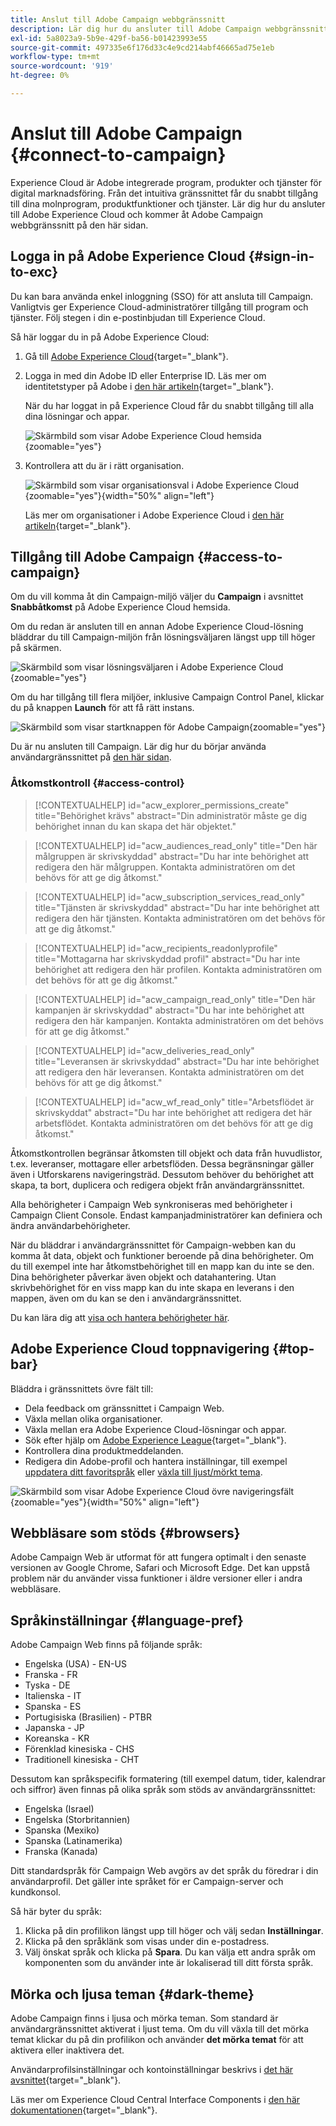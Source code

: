 ```yaml
---
title: Anslut till Adobe Campaign webbgränssnitt
description: Lär dig hur du ansluter till Adobe Campaign webbgränssnitt
exl-id: 5a8023a9-5b9e-429f-ba56-b01423993e55
source-git-commit: 497335e6f176d33c4e9cd214abf46665ad75e1eb
workflow-type: tm+mt
source-wordcount: '919'
ht-degree: 0%

---
```


# Anslut till Adobe Campaign {#connect-to-campaign}

Experience Cloud är Adobe integrerade program, produkter och tjänster för digital marknadsföring. Från det intuitiva gränssnittet får du snabbt tillgång till dina molnprogram, produktfunktioner och tjänster. Lär dig hur du ansluter till Adobe Experience Cloud och kommer åt Adobe Campaign webbgränssnitt på den här sidan.

## Logga in på Adobe Experience Cloud {#sign-in-to-exc}

Du kan bara använda enkel inloggning (SSO) för att ansluta till Campaign. Vanligtvis ger Experience Cloud-administratörer tillgång till program och tjänster. Följ stegen i din e-postinbjudan till Experience Cloud.

Så här loggar du in på Adobe Experience Cloud:

1. Gå till [Adobe Experience Cloud](https://experience.adobe.com/){target="_blank"}.

1. Logga in med din Adobe ID eller Enterprise ID. Läs mer om identitetstyper på Adobe i [den här artikeln](https://helpx.adobe.com/se/enterprise/using/identity.html){target="_blank"}.

   När du har loggat in på Experience Cloud får du snabbt tillgång till alla dina lösningar och appar.

   ![Skärmbild som visar Adobe Experience Cloud hemsida](assets/exc-home.png){zoomable="yes"}

1. Kontrollera att du är i rätt organisation.

   ![Skärmbild som visar organisationsval i Adobe Experience Cloud](assets/exc-orgs.png){zoomable="yes"}{width="50%" align="left"}

   Läs mer om organisationer i Adobe Experience Cloud i [den här artikeln](https://experienceleague.adobe.com/docs/core-services/interface/administration/organizations.html?lang=sv){target="_blank"}.

## Tillgång till Adobe Campaign {#access-to-campaign}

Om du vill komma åt din Campaign-miljö väljer du **Campaign** i avsnittet **Snabbåtkomst** på Adobe Experience Cloud hemsida.

Om du redan är ansluten till en annan Adobe Experience Cloud-lösning bläddrar du till Campaign-miljön från lösningsväljaren längst upp till höger på skärmen.

![Skärmbild som visar lösningsväljaren i Adobe Experience Cloud](assets/solution-switcher.png){zoomable="yes"}

Om du har tillgång till flera miljöer, inklusive Campaign Control Panel, klickar du på knappen **Launch** för att få rätt instans.

![Skärmbild som visar startknappen för Adobe Campaign](assets/launch-campaign.png){zoomable="yes"}

Du är nu ansluten till Campaign. Lär dig hur du börjar använda användargränssnittet på [den här sidan](user-interface.md).

### Åtkomstkontroll {#access-control}

>[!CONTEXTUALHELP]
>id="acw_explorer_permissions_create"
>title="Behörighet krävs"
>abstract="Din administratör måste ge dig behörighet innan du kan skapa det här objektet."

>[!CONTEXTUALHELP]
>id="acw_audiences_read_only"
>title="Den här målgruppen är skrivskyddad"
>abstract="Du har inte behörighet att redigera den här målgruppen. Kontakta administratören om det behövs för att ge dig åtkomst."

>[!CONTEXTUALHELP]
>id="acw_subscription_services_read_only"
>title="Tjänsten är skrivskyddad"
>abstract="Du har inte behörighet att redigera den här tjänsten. Kontakta administratören om det behövs för att ge dig åtkomst."

>[!CONTEXTUALHELP]
>id="acw_recipients_readonlyprofile"
>title="Mottagarna har skrivskyddad profil"
>abstract="Du har inte behörighet att redigera den här profilen. Kontakta administratören om det behövs för att ge dig åtkomst."

>[!CONTEXTUALHELP]
>id="acw_campaign_read_only"
>title="Den här kampanjen är skrivskyddad"
>abstract="Du har inte behörighet att redigera den här kampanjen. Kontakta administratören om det behövs för att ge dig åtkomst."

>[!CONTEXTUALHELP]
>id="acw_deliveries_read_only"
>title="Leveransen är skrivskyddad"
>abstract="Du har inte behörighet att redigera den här leveransen. Kontakta administratören om det behövs för att ge dig åtkomst."

>[!CONTEXTUALHELP]
>id="acw_wf_read_only"
>title="Arbetsflödet är skrivskyddat"
>abstract="Du har inte behörighet att redigera det här arbetsflödet. Kontakta administratören om det behövs för att ge dig åtkomst."

Åtkomstkontrollen begränsar åtkomsten till objekt och data från huvudlistor, t.ex. leveranser, mottagare eller arbetsflöden. Dessa begränsningar gäller även i Utforskarens navigeringsträd. Dessutom behöver du behörighet att skapa, ta bort, duplicera och redigera objekt från användargränssnittet.

Alla behörigheter i Campaign Web synkroniseras med behörigheter i Campaign Client Console. Endast kampanjadministratörer kan definiera och ändra användarbehörigheter.

När du bläddrar i användargränssnittet för Campaign-webben kan du komma åt data, objekt och funktioner beroende på dina behörigheter. Om du till exempel inte har åtkomstbehörighet till en mapp kan du inte se den. Dina behörigheter påverkar även objekt och datahantering. Utan skrivbehörighet för en viss mapp kan du inte skapa en leverans i den mappen, även om du kan se den i användargränssnittet.

Du kan lära dig att [visa och hantera behörigheter här](permissions.md).

## Adobe Experience Cloud toppnavigering {#top-bar}

Bläddra i gränssnittets övre fält till:

* Dela feedback om gränssnittet i Campaign Web.
* Växla mellan olika organisationer.
* Växla mellan era Adobe Experience Cloud-lösningar och appar.
* Sök efter hjälp om [Adobe Experience League](https://experienceleague.adobe.com/docs/?lang=sv-SE){target="_blank"}.
* Kontrollera dina produktmeddelanden.
* Redigera din Adobe-profil och hantera inställningar, till exempel [uppdatera ditt favoritspråk](#language-pref) eller [växla till ljust/mörkt tema](#dark-theme).

![Skärmbild som visar Adobe Experience Cloud övre navigeringsfält](assets/do-not-localize/unified-shell.png){zoomable="yes"}{width="50%" align="left"}

## Webbläsare som stöds {#browsers}

Adobe Campaign Web är utformat för att fungera optimalt i den senaste versionen av Google Chrome, Safari och Microsoft Edge. Det kan uppstå problem när du använder vissa funktioner i äldre versioner eller i andra webbläsare.

## Språkinställningar {#language-pref}

Adobe Campaign Web finns på följande språk:

* Engelska (USA) - EN-US
* Franska - FR
* Tyska - DE
* Italienska - IT
* Spanska - ES
* Portugisiska (Brasilien) - PTBR
* Japanska - JP
* Koreanska - KR
* Förenklad kinesiska - CHS
* Traditionell kinesiska - CHT

Dessutom kan språkspecifik formatering (till exempel datum, tider, kalendrar och siffror) även finnas på olika språk som stöds av användargränssnittet:

* Engelska (Israel)
* Engelska (Storbritannien)
* Spanska (Mexiko)
* Spanska (Latinamerika)
* Franska (Kanada)

Ditt standardspråk för Campaign Web avgörs av det språk du föredrar i din användarprofil. Det gäller inte språket för er Campaign-server och kundkonsol.

Så här byter du språk:

1. Klicka på din profilikon längst upp till höger och välj sedan **Inställningar**.
1. Klicka på den språklänk som visas under din e-postadress.
1. Välj önskat språk och klicka på **Spara**. Du kan välja ett andra språk om komponenten som du använder inte är lokaliserad till ditt första språk.


## Mörka och ljusa teman {#dark-theme}

Adobe Campaign finns i ljusa och mörka teman. Som standard är användargränssnittet aktiverat i ljust tema. Om du vill växla till det mörka temat klickar du på din profilikon och använder **det mörka temat** för att aktivera eller inaktivera det.

Användarprofilsinställningar och kontoinställningar beskrivs i [det här avsnittet](https://experienceleague.adobe.com/docs/core-services/interface/experience-cloud.html?lang=sv-SE#preferences){target="_blank"}.

Läs mer om Experience Cloud Central Interface Components i [den här dokumentationen](https://experienceleague.adobe.com/docs/core-services/interface/experience-cloud.html?lang=sv-SE){target="_blank"}.